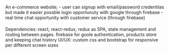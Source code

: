 
### 

An e-commerce website;
    - user can signup with email/password credentilas but made it easier possble login opportunuty with google through firebase
    - real time chat opportunity with customer service (through firebase)

####

Dependencies:
    react, react-redux, redux as SPA, state management and routing between pages.
    firebase for goole authentication, products store and keeping chat history
    UI/UX: custom css and bootstrap for responsive per different screen sizes 
